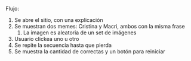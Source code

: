 Flujo:

1. Se abre el sitio, con una explicación
1. Se muestran dos memes: Cristina y Macri, ambos con la misma frase
    1. La imagen es aleatoria de un set de imágenes
1. Usuario clickea uno u otro
1. Se repite la secuencia hasta que pierda
1. Se muestra la cantidad de correctas y un botón para reiniciar